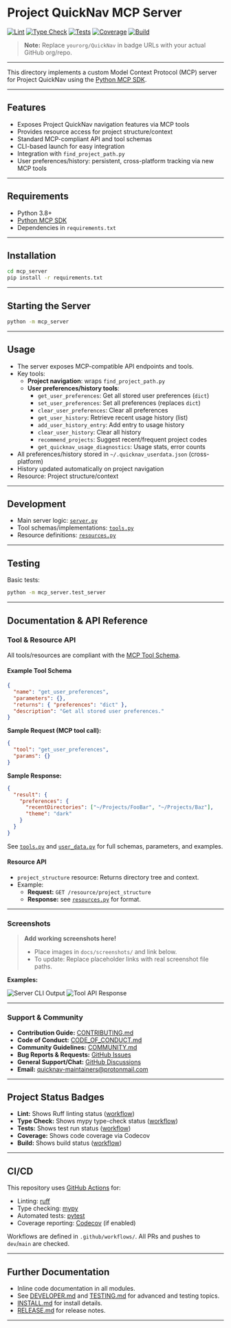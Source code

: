 # Project QuickNav MCP Server

[![Lint](https://img.shields.io/github/actions/workflow/status/yourorg/QuickNav/lint.yml?label=lint)](../../actions/workflows/lint.yml)
[![Type Check](https://img.shields.io/github/actions/workflow/status/yourorg/QuickNav/typecheck.yml?label=mypy)](../../actions/workflows/typecheck.yml)
[![Tests](https://img.shields.io/github/actions/workflow/status/yourorg/QuickNav/test.yml?label=tests)](../../actions/workflows/test.yml)
[![Coverage](https://img.shields.io/codecov/c/github/yourorg/QuickNav?label=coverage)](https://codecov.io/gh/yourorg/QuickNav)
[![Build](https://img.shields.io/github/actions/workflow/status/yourorg/QuickNav/build.yml?label=build)](../../actions/workflows/build.yml)

> **Note:** Replace `yourorg/QuickNav` in badge URLs with your actual GitHub org/repo.

---

This directory implements a custom Model Context Protocol (MCP) server for Project QuickNav using the [Python MCP SDK](https://github.com/modelcontextprotocol/python-sdk).

---

## Features

- Exposes Project QuickNav navigation features via MCP tools
- Provides resource access for project structure/context
- Standard MCP-compliant API and tool schemas
- CLI-based launch for easy integration
- Integration with `find_project_path.py`
- User preferences/history: persistent, cross-platform tracking via new MCP tools

---

## Requirements

- Python 3.8+
- [Python MCP SDK](https://github.com/modelcontextprotocol/python-sdk)
- Dependencies in `requirements.txt`

---

## Installation

```sh
cd mcp_server
pip install -r requirements.txt
```

---

## Starting the Server

```sh
python -m mcp_server
```

---

## Usage

- The server exposes MCP-compatible API endpoints and tools.
- Key tools:
    - **Project navigation**: wraps `find_project_path.py`
    - **User preferences/history tools**:
        - `get_user_preferences`: Get all stored user preferences (`dict`)
        - `set_user_preferences`: Set all preferences (replaces `dict`)
        - `clear_user_preferences`: Clear all preferences
        - `get_user_history`: Retrieve recent usage history (list)
        - `add_user_history_entry`: Add entry to usage history
        - `clear_user_history`: Clear all history
        - `recommend_projects`: Suggest recent/frequent project codes
        - `get_quicknav_usage_diagnostics`: Usage stats, error counts
- All preferences/history stored in `~/.quicknav_userdata.json` (cross-platform)
- History updated automatically on project navigation
- Resource: Project structure/context

---

## Development

- Main server logic: [`server.py`](server.py)
- Tool schemas/implementations: [`tools.py`](tools.py)
- Resource definitions: [`resources.py`](resources.py)

---

## Testing

Basic tests:

```sh
python -m mcp_server.test_server
```

---

## Documentation & API Reference

### Tool & Resource API

All tools/resources are compliant with the [MCP Tool Schema](https://github.com/modelcontextprotocol/spec).

#### Example Tool Schema

```json
{
  "name": "get_user_preferences",
  "parameters": {},
  "returns": { "preferences": "dict" },
  "description": "Get all stored user preferences."
}
```

**Sample Request (MCP tool call):**
```json
{
  "tool": "get_user_preferences",
  "params": {}
}
```

**Sample Response:**
```json
{
  "result": {
    "preferences": {
      "recentDirectories": ["~/Projects/FooBar", "~/Projects/Baz"],
      "theme": "dark"
    }
  }
}
```

See [`tools.py`](tools.py) and [`user_data.py`](user_data.py) for full schemas, parameters, and examples.

#### Resource API

- `project_structure` resource: Returns directory tree and context.
- Example:
    - **Request:** `GET /resource/project_structure`
    - **Response:** see [`resources.py`](resources.py) for format.

---

### Screenshots

> **Add working screenshots here!**
>
> - Place images in `docs/screenshots/` and link below.
> - To update: Replace placeholder links with real screenshot file paths.

**Examples:**

![Server CLI Output](../docs/screenshots/server_cli.png)
![Tool API Response](../docs/screenshots/api_response.png)

---

### Support & Community

- **Contribution Guide:** [CONTRIBUTING.md](../CONTRIBUTING.md)
- **Code of Conduct:** [CODE_OF_CONDUCT.md](../CODE_OF_CONDUCT.md)
- **Community Guidelines:** [COMMUNITY.md](../COMMUNITY.md)
- **Bug Reports & Requests:** [GitHub Issues](../../issues)
- **General Support/Chat:** [GitHub Discussions](../../discussions)
- **Email:** [quicknav-maintainers@protonmail.com](mailto:quicknav-maintainers@protonmail.com)

---

## Project Status Badges

- **Lint:** Shows Ruff linting status ([workflow](../../actions/workflows/lint.yml))
- **Type Check:** Shows mypy type-check status ([workflow](../../actions/workflows/typecheck.yml))
- **Tests:** Shows test run status ([workflow](../../actions/workflows/test.yml))
- **Coverage:** Shows code coverage via Codecov
- **Build:** Shows build status ([workflow](../../actions/workflows/build.yml))

---

## CI/CD

This repository uses [GitHub Actions](https://docs.github.com/en/actions) for:

- Linting: [ruff](https://docs.astral.sh/ruff/)
- Type checking: [mypy](https://mypy-lang.org/)
- Automated tests: [pytest](https://pytest.org/)
- Coverage reporting: [Codecov](https://codecov.io/) (if enabled)

Workflows are defined in `.github/workflows/`. All PRs and pushes to `dev`/`main` are checked.

---

## Further Documentation

- Inline code documentation in all modules.
- See [DEVELOPER.md](../DEVELOPER.md) and [TESTING.md](../TESTING.md) for advanced and testing topics.
- [INSTALL.md](../INSTALL.md) for install details.
- [RELEASE.md](../RELEASE.md) for release notes.

---